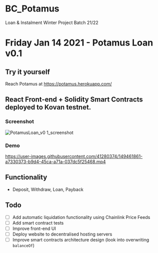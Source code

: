 # BC_Potamus
Loan &amp; Instalment Winter Project Batch 21/22

# Friday Jan 14 2021 - Potamus Loan v0.1
## Try it yourself
Reach Potamus at https://potamus.herokuapp.com/
 
## React Front-end + Solidity Smart Contracts deployed to Kovan testnet.
### Screenshot
![PotamusLoan_v0 1_screenshot](https://user-images.githubusercontent.com/41280374/149461057-7e74ee8c-4739-4e3a-9a96-066cf3a17454.png)
### Demo
https://user-images.githubusercontent.com/41280374/149461861-a7330373-b9d4-45ca-a71a-037dc5f25468.mp4


## Functionality
- Deposit, Withdraw, Loan, Payback
## Todo
- [ ] Add automatic liquidation functionality using Chainlink Price Feeds
- [ ] Add smart contract tests
- [ ] Improve front-end UI
- [ ] Deploy website to decentralised hosting servers
- [ ] Improve smart contracts architecture design (look into overwriting `balanceOf`)
